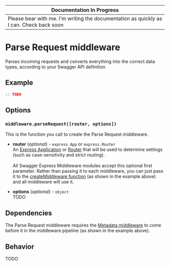 | Documentation In Progress |
|---------------------------|
| Please bear with me.  I'm writing the documentation as quickly as I can.  Check back soon

Parse Request middleware
============================
Parses incoming requests and converts everything into the correct data types, according to your Swagger API definition.


Example
--------------------------
````javascript
// TODO
````


Options
--------------------------
### `middleware.parseRequest([router, options])`
This is the function you call to create the Parse Request middleware.

* __router__ (_optional_) - `express.App` or `express.Router`<br>
An [Express Application](http://expressjs.com/4x/api.html#application) or [Router](http://expressjs.com/4x/api.html#router) that will be used to determine settings (such as case-sensitivity and strict routing).
<br><br>
All Swagger Express Middleware modules accept this optional first parameter. Rather than passing it to each middleware, you can just pass it to the [createMiddleware function](../exports/createMiddleware.md) (as shown in the example above) and all middleware will use it.

* __options__ (_optional_) - `object`<br>
TODO


Dependencies
--------------------------
The Parse Request middleware requires the [Metadata middleware](metadata.md) to come before it in the middleware pipeline (as shown in the example above).


Behavior
--------------------------
TODO
